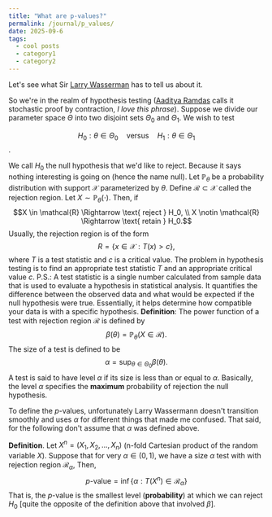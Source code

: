 ```yaml
---  
title: "What are p-values?"  
permalink: /journal/p_values/  
date: 2025-09-6  
tags:
  - cool posts
  - category1
  - category2
---
```


Let's see what Sir [Larry Wasserman](https://www.stat.cmu.edu/~brian/valerie/617-2022/0%20-%20books/2004%20-%20wasserman%20-%20all%20of%20statistics.pdf) has to tell us about it.

So we're in the realm of hypothesis testing ([Aaditya Ramdas](https://stat.cmu.edu/~aramdas/icml25/ramdas1.pdf) calls it stochastic proof by contraction, _I love this phrase_). Suppose we divide our parameter space $\Theta$ into two disjoint sets $\Theta_0$ and $\Theta_1$. We wish to test

$$H_0: \theta \in \Theta_0 \quad\text{versus} \quad H_1: \theta \in \Theta_1$$.

We call $H_0$ the null hypothesis that we'd like to reject. Because it says nothing interesting is going on (hence the name null). Let $\mathbb{P}_\theta$ be a probability distribution with support $\mathcal{X}$ parameterized by $\theta$. Define $\mathcal{R} \subset \mathcal{X}$ called the rejection region. Let $X \sim \mathbb{P}_\theta(\cdot)$. Then, if 
$$X \in \mathcal{R} \Rightarrow \text{ reject } H_0, \\
X \notin \mathcal{R} \Rightarrow \text{ retain } H_0.$$
Usually, the rejection region is of the form
$$R = \{x \in \mathcal{X}: T(x) > c \},$$
where $T$ is a  test statistic and $c$ is a  critical value. The problem in hypothesis testing is to find an appropriate  test statistic $T$ and an appropriate critical value $c$. 
P.S.: A test statistic is  a single number calculated from sample data that is used to evaluate a hypothesis in statistical analysis. It quantifies the difference between the observed data and what would be expected if the null hypothesis were true. Essentially, it helps determine how compatible your data is with a specific hypothesis.
__Definition__: The power function of a test with rejection region $\mathcal{R}$ is defined by
$$\beta(\theta) = \mathbb{P}_\theta(X \in \mathcal{R}).$$
The size of a test is defined to be 
$$\alpha = \sup_{\theta \in \Theta_0} \beta(\theta).$$
A test is said to have level $\alpha$ if its size is less than or equal to $\alpha$.
Basically, the level $\alpha$ specifies the __maximum__ probability of rejection the null hypothesis.

To define the $p$-values, unfortunately Larry Wassermann doesn't transition smoothly and uses $\alpha$ for different things that made me confused. That said, for the following don't assume that $\alpha$ was defined above.

__Definition__. Let $X^n = (X_1, X_2, \dots, X_n)$ (n-fold Cartesian product of the random variable $X$). Suppose that for very $\alpha \in (0, 1)$,  we have a size $\alpha$ test with with rejection region $\mathcal{R}_\alpha$, Then,
$$p\text{-value} = \inf\{\alpha: T(X^n) \in \mathcal{R}_\alpha\} $$
That is, the $p$-value is the smallest level (__probability__) at which we can reject $H_0$ [quite the opposite of the definition above that involved $\beta$]. 